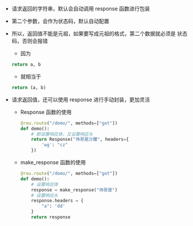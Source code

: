 - 请求返回的字符串，默认会自动调用 response 函数进行包装
- 第二个参数，会作为状态码，默认自动配置
- 所以，返回值不能是元祖，如果要写成元祖的格式，第二个数据就必须是 状态码，否则会报错
  - 因为 
  ```py
  return a, b
  ```
  - 就相当于
  ```py
  return (a, b)
  ```


- 请求返回值，还可以使用 response 进行手动封装，更加灵活
  - Response 函数的使用
    ```py
    @rou.route("/demo/", methods=["get"])
    def demo():
        # 即设置响应体，又设置响应头
        return Response("伟哥是沙雕", headers={
            'wg': "cz"
        })
    ```
  - make_response 函数的使用
    ```py
    @rou.route("/demo/", methods=["get"])
    def demo():
        # 设置响应体
        response = make_response("伟哥是")
        # 设置响应头
        response.headers = {
            "a": 'dd'
        }
        return response
    ```